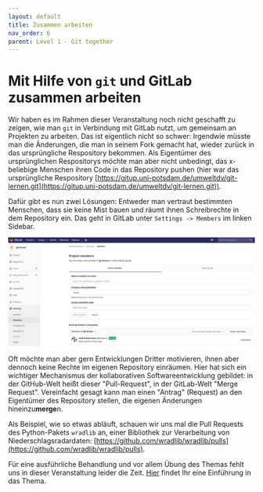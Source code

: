 ```yaml
---
layout: default
title: Zusammen arbeiten
nav_order: 6
parent: Level 1 - Git together
---
```


# Mit Hilfe von `git` und GitLab zusammen arbeiten

Wir haben es im Rahmen dieser Veranstaltung noch nicht geschafft zu zeigen, wie
man `git` in Verbindung mit GitLab nutzt, um gemeinsam an Projekten zu arbeiten.
Das ist eigentlich nicht so schwer: Irgendwie müsste man die Änderungen, die man
in seinem Fork gemacht hat, wieder zurück in das ursprüngliche Respository bekommen.
Als Eigentümer des ursprünglichen Respositorys möchte man aber nicht unbedingt,
das x-beliebige Menschen ihren Code in das Repository pushen (hier war das ursprüngliche
Respository [https://gitup.uni-potsdam.de/umweltdv/git-lernen.git](https://gitup.uni-potsdam.de/umweltdv/git-lernen.git)).

Dafür gibt es nun zwei Lösungen: Entweder man vertraut bestimmten Menschen, dass
sie keine Mist bauen und räumt ihnen Schreibrechte in dem Repository ein. Das geht
in GitLab unter `Settings -> Members` im linken Sidebar.

![img](img/permissions.png)

Oft möchte man aber gern Entwicklungen Dritter motivieren, ihnen aber dennoch keine
Rechte im eigenen Repository einräumen. Hier hat sich ein wichtiger Mechanismus
der kollaborativen Softwareentwicklung gebildet: in der GitHub-Welt heißt dieser
"Pull-Request", in der GitLab-Welt "Merge Request". Vereinfacht gesagt kann man
einen "Antrag" (Request) an den Eigentümer des Repository stellen, die eigenen
Änderungen hineinzu**merge**n.

Als Beispiel, wie so etwas abläuft, schauen wir uns mal die Pull Requests
des Python-Pakets `wradlib` an, einer Bibliothek zur Verarbeitung von Niederschlagsradardaten:
[https://github.com/wradlib/wradlib/pulls](https://github.com/wradlib/wradlib/pulls).

Für eine ausführliche Behandlung und vor allem Übung des Themas fehlt uns in dieser
Veranstaltung leider die Zeit. [Hier](https://www.earthdatascience.org/courses/intro-to-earth-data-science/git-github/github-collaboration/)
findet Ihr eine Einführung in das Thema.
